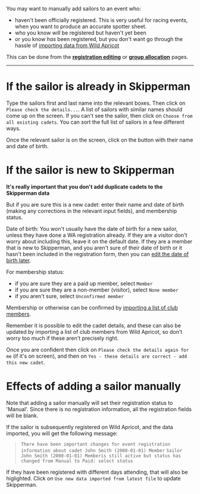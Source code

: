 
You may want to manually add sailors to an event who:

- haven't been officially registered. This is very useful for racing events, when you want to produce an accurate spotter sheet.
- who you know *will* be registered but haven't yet been
- or you know *has* been registered, but you don't want go through the hassle of [importing data from Wild Apricot](import_registration_data_help.md) 

This can be done from the [**registration editing**](registration_editing_help.md) or [**group allocation**](group_allocation_help.md) pages.
___

# If the sailor is already in Skipperman

Type the sailors first and last name into the relevant boxes. Then click on `Please check the details...`. A list of sailors with similar names should come up on the screen. If you can't see the sailor, then click on `Choose from all existing cadets`. You can sort the full list of sailors in a few different ways. 

Once the relevant sailor is on the screen, click on the button with their name and date of birth.

# If the sailor is new to Skipperman

 **It's really important that you don't add duplicate cadets to the Skipperman data**

But if you are sure this is a new cadet: enter their name and date of birth (making any corrections in the relevant input fields), and membership status. 

Date of birth: You won't usually have the date of birth for a new sailor, unless they have done a WA registration already. If they are a visitor don't worry about including this, leave it on the default date. If they are a member that is new to Skipperman, and you aren't sure of their date of birth or it hasn't been included in the registration form, then you can [edit the date of birth later](view_and_edit_individual_cadet_help.md). 

For membership status:

- if you are sure they are a paid up member, select `Member`
- if you are sure they are a non-member (visitor), select `None member`
- if you aren't sure, select `Unconfirmed member`

Membership or otherwise can be confirmed by [importing a list of club members](import_membership_list_help). 

Remember it is possible to edit the cadet details, and these can also be updated by importing a list of club members from Wild Apricot, so don't worry too much if these aren't precisely right.

Once you are confident then click on `Please check the details again for me` (if it's on screen), and then on `Yes - these details are correct - add this new cadet`.

# Effects of adding a sailor manually

Note that adding a sailor manually will set their registration status to 'Manual'. Since there is no registration information, all the registration fields will be blank. 

If the sailor is subsequently registered on Wild Apricot, and the data imported, you will get the following message:

> `There have been important changes for event registration information about cadet John Smith (2000-01-01) Member`
> `Sailor John Smith (2000-01-01) Memberis still active but status has changed from Manual to Paid: select status `

If they have been registered with different days attending, that will also be higlighted. Click on `Use new data imported from latest file` to update Skipperman.